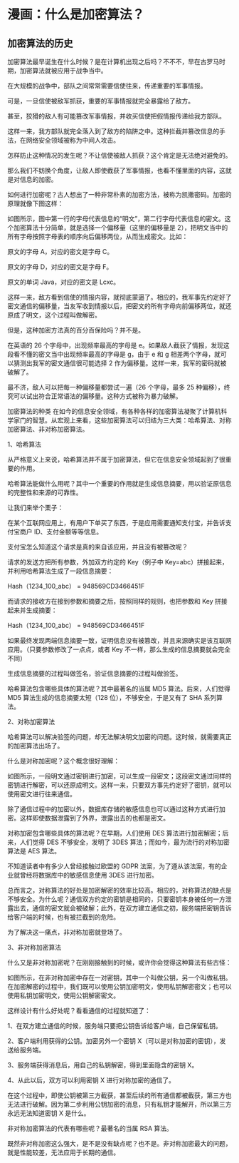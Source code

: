# 漫画：什么是加密算法？

## 加密算法的历史

加密算法最早诞生在什么时候？是在计算机出现之后吗？不不不，早在古罗马时期，加密算法就被应用于战争当中。

在大规模的战争中，部队之间常常需要信使往来，传递重要的军事情报。

可是，一旦信使被敌军抓获，重要的军事情报就完全暴露给了敌方。

甚至，狡猾的敌人有可能篡改军事情报，并收买信使把假情报传递给我方部队。

这样一来，我方部队就完全落入到了敌方的陷阱之中。这种拦截并篡改信息的手法，在网络安全领域被称为中间人攻击。

怎样防止这种情况的发生呢？不让信使被敌人抓获？这个肯定是无法绝对避免的。

那么我们不妨换个角度，让敌人即使截获了军事情报，也看不懂里面的内容，这就是对信息的加密。

如何进行加密呢？古人想出了一种非常朴素的加密方法，被称为凯撒密码。加密的原理就像下图这样：

如图所示，图中第一行的字母代表信息的“明文”，第二行字母代表信息的密文。这个加密算法十分简单，就是选择一个偏移量（这里的偏移量是 2），把明文当中的所有字母按照字母表的顺序向后偏移两位，从而生成密文。比如：

原文的字母 A，对应的密文是字母 C。

原文的字母 D，对应的密文是字母 F。

原文的单词 Java，对应的密文是 Lcxc。

这样一来，敌方看到信使的情报内容，就彻底蒙逼了。相应的，我军事先约定好了密文通信的偏移量，当友军收到情报以后，把密文的所有字母向前偏移两位，就还原成了明文，这个过程叫做解密。

但是，这种加密方法真的百分百保险吗？并不是。

在英语的 26 个字母中，出现频率最高的字母是 e。如果敌人截获了情报，发现这段看不懂的密文当中出现频率最高的字母是 g，由于 e 和 g 相差两个字母，就可以猜测出我军的密文通信很可能选择 2 作为偏移量。这样一来，我军的密码就被破解了。

最不济，敌人可以把每一种偏移量都尝试一遍（26 个字母，最多 25 种偏移），终究可以试出符合正常语法的偏移量。这种方式被称为暴力破解。

加密算法的种类
在如今的信息安全领域，有各种各样的加密算法凝聚了计算机科学家门的智慧。从宏观上来看，这些加密算法可以归结为三大类：哈希算法、对称加密算法、非对称加密算法。

1、哈希算法

从严格意义上来说，哈希算法并不属于加密算法，但它在信息安全领域起到了很重要的作用。

哈希算法能做什么用呢？其中一个重要的作用就是生成信息摘要，用以验证原信息的完整性和来源的可靠性。

让我们来举个栗子：

在某个互联网应用上，有用户下单买了东西，于是应用需要通知支付宝，并告诉支付宝商户 ID、支付金额等等信息。

支付宝怎么知道这个请求是真的来自该应用，并且没有被篡改呢？

请求的发送方把所有参数，外加双方约定的 Key（例子中 Key=abc）拼接起来，并利用哈希算法生成了一段信息摘要：

Hash（1234_100_abc） = 948569CD3466451F

而请求的接收方在接到参数和摘要之后，按照同样的规则，也把参数和 Key 拼接起来并生成摘要：

Hash（1234_100_abc） = 948569CD3466451F

如果最终发现两端信息摘要一致，证明信息没有被篡改，并且来源确实是该互联网应用。（只要参数修改了一点点，或者 Key 不一样，那么生成的信息摘要就会完全不同）

生成信息摘要的过程叫做签名，验证信息摘要的过程叫做验签。

哈希算法包含哪些具体的算法呢？其中最著名的当属 MD5 算法。后来，人们觉得 MD5 算法生成的信息摘要太短（128 位），不够安全，于是又有了 SHA 系列算法。

2、对称加密算法

哈希算法可以解决验签的问题，却无法解决明文加密的问题。这时候，就需要真正的加密算法出场了。

什么是对称加密呢？这个概念很好理解：

如图所示，一段明文通过密钥进行加密，可以生成一段密文；这段密文通过同样的密钥进行解密，可以还原成明文。这样一来，只要双方事先约定好了密钥，就可以使用密文进行往来通信。

除了通信过程中的加密以外，数据库存储的敏感信息也可以通过这种方式进行加密。这样即使数据泄露到了外界，泄露出去的也都是密文。

对称加密包含哪些具体的算法呢？在早期，人们使用 DES 算法进行加密解密；后来，人们觉得 DES 不够安全，发明了 3DES 算法；而如今，最为流行的对称加密算法是 AES 算法。

不知道读者中有多少人曾经接触过欧盟的 GDPR 法案，为了遵从该法案，有的企业就曾经将数据库中的敏感信息使用 3DES 进行加密。

总而言之，对称算法的好处是加密解密的效率比较高。相应的，对称算法的缺点是不够安全。为什么呢？通信双方约定的密钥是相同的，只要密钥本身被任何一方泄露出去，通信的密文就会被破解；此外，在双方建立通信之初，服务端把密钥告诉给客户端的时候，也有被拦截到的危险。

为了解决这一痛点，非对称加密就登场了。

3、非对称加密算法

什么又是非对称加密呢？在刚刚接触到的时候，或许你会觉得这种算法有些古怪：

如图所示，在非对称加密中存在一对密钥，其中一个叫做公钥，另一个叫做私钥。在加密解密的过程中，我们既可以使用公钥加密明文，使用私钥解密密文；也可以使用私钥加密明文，使用公钥解密密文。

这样设计有什么好处呢？看看通信的过程就知道了：

1、在双方建立通信的时候，服务端只要把公钥告诉给客户端，自己保留私钥。

2、客户端利用获得的公钥。加密另外一个密钥 X（可以是对称加密的密钥），发送给服务端。

3、服务端获得消息后，用自己的私钥解密，得到里面隐含的密钥 X。

4、从此以后，双方可以利用密钥 X 进行对称加密的通信了。

在这个过程中，即使公钥被第三方截获，甚至后续的所有通信都被截获，第三方也无法进行破解。因为第二步利用公钥加密的消息，只有私钥才能解开，所以第三方永远无法知道密钥 X 是什么。

非对称加密算法的代表有哪些呢？最著名的当属 RSA 算法。

既然非对称加密这么强大，是不是没有缺点呢？也不是。非对称加密最大的问题，就是性能较差，无法应用于长期的通信。
